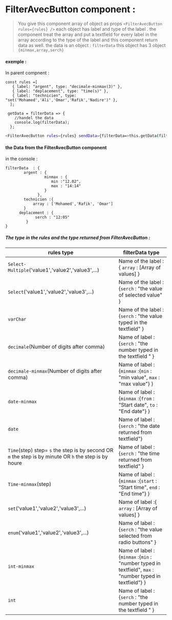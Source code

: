 # FilterAvecButton component :

>You give this component array of object as props ```<FilterAvecButton rules={rules} />```  each object has label and type of the label .
the component treat the array and put a textfield for every label in the array according to the type of the label and this component return data as well.
the data is an object  : ```filterData```  this object has 3 object ```{minmax,array,serch}```


#### exemple :
In parent compnent  :
```
const rules =[
   { label: "argent", type: "decimale-minmax(3)" },
   { label: "deplacement", type: "time(s)" },
   { label: "technicien", type: "set('Mohamed','Ali','Omar','Rafik','Nadire')" },
  ];
```
``` 
 getData = filterData => {
    //handel the data 
    console.log(filterData);
  };
```
 ```sh
<FilterAvecButton rules={rules} sendData={filterData=>this.getData(filterData)} />
```
#### the Data from the  FilterAvecButton  component
in the console :
```
filterData  : {
        argent : { 
                 minmax : {
                    min :"12.02",
                    max : "14:14"
                 }
              },
        technicien :{
            array : ['Mohamed','Rafik', 'Omar']
        }
      deplacement : {
             serch : "12:05"
         }
}
```
##### The type in the rules and the type returned from FilterAvecButton :

| rules type | filterData type |
| ------ | ------ |
| ```Select-Multiple```('value1','value2','value3',...) |   Name of the label :{ ```array``` : [Array of values] }  |
| ```Select```('value1','value2','value3',...)  |  Name of the label : {```serch``` : "the value of selected value" }   |
| ```varChar```  |   Name of the label : {```serch```  : "the value typed in the textfield"  } |
| ```decimale```(Number of digits after comma) |   Name of label : {```serch```  : "the number typed in the textfield " }  |
| ```decimale-minmax```(Number of digits after comma) |  Name of label : {```minmax``` :{```min``` : "min value", ```max``` : "max value"}  }|
| ```date-minmax``` |  Name of label : {```minmax``` :{```from``` : "Start date", ```to``` : "End date"} }|
| ```date``` |   Name of label : {```serch```  : "the date returned from textfield"}  |
| ```Time```(step) step= ```s``` the step is by second OR ```m``` the step is by minute OR ```h``` the step is by houre   |   Name of label : {```serch```  : "the time returned from  textfield" } |
|```Time-minmax```(step)|Name of label : {```minmax``` :{```start``` : "Start time", ```end``` : "End time"}  } |
| ```set```('value1','value2','value3',...)  |Name of label :{ ```array```  : [Array of values] } |
|```enum```('value1','value2','value3',...)|    Name of label : {```serch```  : "the value selected from radio buttons" } |
| ```int-minmax``` |  Name of label : {```minmax``` :{```min``` : "number typed in textfield", ```max``` : "number typed in textfield"}  }|
| ```int``` |    Name of label : {```serch```  : "the number typed in the textfield " } |


